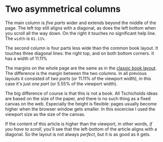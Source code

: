 # Two asymmetrical columns

The main column is *five parts* wider and extends beyond the middle of the page. The left top still aligns with a diagonal, as does the left bottom when you scroll all the way down. On the right it touches no significant help line. The `width` is `61.11%`.

The second column is four parts less wide than the common book layout. It touches three diagonal lines: the right top, and on both bottom corners. It has a width of 11.11%

The margins on the whole page are the same as in the [classic book layout](../eighteen-1/). The difference is the margin between the two columns. In all previous layouts it consisted of *two parts* (or 11.11% of the viewport width), in this case it's just *one part* (or 5.55% of the viewport width).

The big difference of course is that this is not a book. All Tschicholds ideas are based on the size of the paper, and there is no such thing as a fixed canvas on the web. Especially the height is flexible: pages usually become higher when the browser window gets smaller. In this excercise I used the viewport size as the size of the canvas.

If the content of this article is higher than the viewport, in other words, *if you have to scroll*, you'll see that the left-bottom of the article aligns with a diagonal. So the layout is not always *perfect*, but it is as good as it gets.
